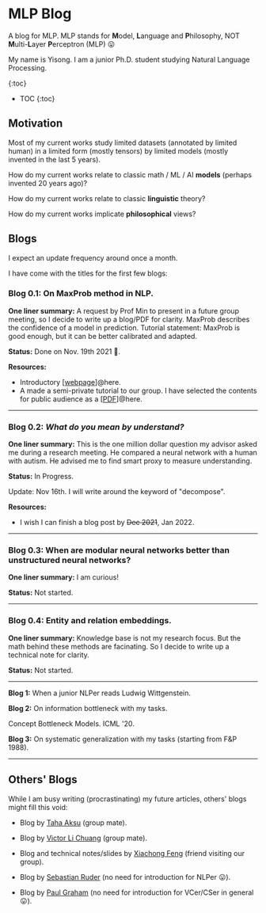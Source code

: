 # MLP Blog

A blog for MLP. MLP stands for **M**odel, **L**anguage and **P**hilosophy, NOT **M**ulti-**L**ayer **P**erceptron (MLP) 😛

My name is Yisong. I am a junior Ph.D. student studying Natural Language Processing. 



{:toc}

* TOC {:toc}



## Motivation

Most of my current works study limited datasets (annotated by limited human) in a limited form (mostly tensors) by limited models (mostly invented in the last 5 years). 

How do my current works relate to classic math / ML / AI **models** (perhaps invented 20 years ago)?

How do my current works relate to classic **linguistic** theory?

How do my current works implicate **philosophical** views?



## Blogs

I expect an update frequency around once a month.

I have come with the titles for the first few blogs:



### **Blog 0.1**: On MaxProb method in NLP.

**One liner summary:** A request by Prof Min to present in a future group meeting, so I decide to write up a blog/PDF for clarity. MaxProb describes the confidence of a model in prediction. Tutorial statement: MaxProb is good enough, but it can be better calibrated and adapted. 

**Status:** Done on Nov. 19th 2021 🎉.

**Resources:**

- Introductory [[webpage](maxprob)]@here.
- A made a semi-private tutorial to our group. I have selected the contents for public audience as a [[PDF](maxprob.pdf)]@here.



---



### **Blog 0.2**: *What do you mean by understand?*

**One liner summary:** This is the one million dollar question my advisor asked me during a research meeting. He compared a neural network with a human with autism. He advised me to find smart proxy to measure understanding. 

**Status:** In Progress. 

Update: Nov 16th.  I will write around the keyword of "decompose".

**Resources:**

- I wish I can finish a blog post by ~~Dec 2021~~, Jan 2022. 



---

### **Blog 0.3:** When are modular neural networks better than unstructured neural networks?

**One liner summary:** I am curious!

**Status:** Not started. 

---

### **Blog 0.4:** Entity and relation embeddings. 

**One liner summary:** Knowledge base is not my research focus. But the math behind these methods are facinating. So I decide to write up a technical note for clarity. 

**Status:** Not started. 

---



**Blog 1:** When a junior NLPer reads Ludwig Wittgenstein.





**Blog 2:** On information bottleneck with my tasks.

Concept Bottleneck Models. ICML '20.



**Blog 3:** On systematic generalization with my tasks (starting from F&P 1988).



---



## Others' Blogs

While I am busy writing (procrastinating) my future articles, others' blogs might fill this void:

- Blog by [Taha Aksu](https://cuthalionn.github.io/year-archive/) (group mate). 
- Blog by [Victor Li Chuang](https://lichuangnus.github.io/posts/) (group mate).
- Blog and technical notes/slides by [Xiachong Feng](http://xcfeng.net/notes.html) (friend visiting our group).

- Blog by [Sebastian Ruder](https://ruder.io/) (no need for introduction for NLPer 😛).
- Blog by [Paul Graham](http://www.paulgraham.com/articles.html) (no need for introduction for VCer/CSer in general 😛).



